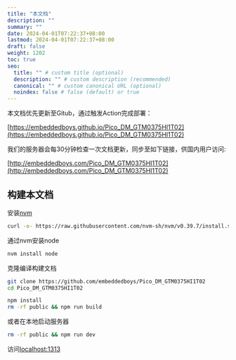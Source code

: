 ```yaml
---
title: "本文档"
description: ""
summary: ""
date: 2024-04-01T07:22:37+08:00
lastmod: 2024-04-01T07:22:37+08:00
draft: false
weight: 1202
toc: true
seo:
  title: "" # custom title (optional)
  description: "" # custom description (recommended)
  canonical: "" # custom canonical URL (optional)
  noindex: false # false (default) or true
---
```


本文档优先更新至Gitub，通过触发Action完成部署：

[https://embeddedboys.github.io/Pico_DM_GTM0375HI1T02](https://embeddedboys.github.io/Pico_DM_GTM0375HI1T02)

我们的服务器会每30分钟检查一次文档更新，同步至如下链接，供国内用户访问:

[http://embeddedboys.com/Pico_DM_GTM0375HI1T02](http://embeddedboys.com/Pico_DM_GTM0375HI1T02)

## 构建本文档

安装[nvm](https://github.com/nvm-sh/nvm)
```bash
curl -o- https://raw.githubusercontent.com/nvm-sh/nvm/v0.39.7/install.sh | bash
```

通过nvm安装node
```bash
nvm install node
```

克隆编译构建文档
```bash
git clone https://github.com/embeddedboys/Pico_DM_GTM0375HI1T02
cd Pico_DM_GTM0375HI1T02

npm install
rm -rf public && npm run build
```

或者在本地启动服务器
```bash
rm -rf public && npm run dev
```
访问[localhost:1313](localhost:1313)